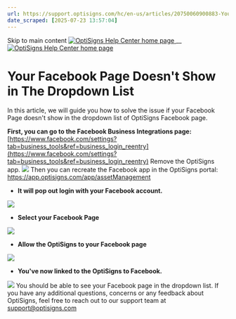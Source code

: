 ```yaml
---
url: https://support.optisigns.com/hc/en-us/articles/20750060900883-Your-Facebook-Page-Doesn-t-Show-in-The-Dropdown-List
date_scraped: [2025-07-23 13:57:04]
---
```


Skip to main content
[ ![OptiSigns Help Center home page](/hc/theming_assets/01HZKNYSEQ6GRC01C0J27PZ3RC) ](/hc/en-us "Home")
__
[ ![OptiSigns Help Center home page](/hc/theming_assets/01HZKNYSEQ6GRC01C0J27PZ3RC) ](/hc/en-us "Home")
#  Your Facebook Page Doesn't Show in The Dropdown List 
In this article, we will guide you how to solve the issue if your Facebook Page doesn't show in the dropdown list of OptiSigns Facebook page.  
  
**First, you can go to the Facebook Business Integrations page:**
[https://www.facebook.com/settings?tab=business_tools&ref=business_login_reentry](https://www.facebook.com/settings?tab=business_tools&ref=business_login_reentry)
Remove the OptiSigns app.
[![](/hc/article_attachments/20749959088659)](/hc/article_attachments/20749959088659)
Then you can recreate the Facebook app in the OptiSigns portal: <https://app.optisigns.com/app/assetManagement>
  * **It will pop out login with your Facebook account.**


[![](/hc/article_attachments/20750025597459)](/hc/article_attachments/20750025597459)
  * **Select your Facebook Page**


[![](/hc/article_attachments/20750037075603)](/hc/article_attachments/20750037075603)
  * **Allow the OptiSigns to your Facebook page**


[![](/hc/article_attachments/20749983100691)](/hc/article_attachments/20749983100691)
  * **You've now linked to the OptiSigns to Facebook.**


[![](/hc/article_attachments/20750015764243)](/hc/article_attachments/20750015764243)
You should be able to see your Facebook page in the dropdown list.
If you have any additional questions, concerns or any feedback about OptiSigns, feel free to reach out to our support team at [support@optisigns.com](mailto:support@optisigns.com)

